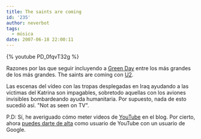 ```yaml
---
title: The saints are coming
id: '235'
author: neverbot
tags:
  - música
date: 2007-06-18 22:00:11
---
```


{% youtube PD_0fqvT32g %}

Razones por las que seguir incluyendo a [Green Day](http://www.greenday.com/greenday.html) entre los más grandes de los más grandes. The saints are coming con [U2](http://www.u2.com/).

Las escenas del vídeo con las tropas desplegadas en Iraq ayudando a las víctimas del Katrina son impagables, sobretodo aquellas con los aviones invisibles bombardeando ayuda humanitaria. Por supuesto, nada de esto sucedió así. "Not as seen on TV".

P.D: Sí, he averiguado cómo meter videos de [YouTube](http://www.youtube.com/) en el blog. Por cierto, ahora [puedes darte de alta](http://www.microsiervos.com/archivo/internet/youtube-movil-google.html) como usuario de YouTube con un usuario de Google.